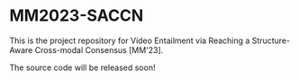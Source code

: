 # MM2023-SACCN
This is the project repository for Video Entailment via Reaching a Structure-Aware Cross-modal Consensus [MM'23].

The source code will be released soon!
